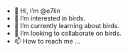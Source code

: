 - 👋 Hi, I’m @e7lin
- 👀 I’m interested in birds.
- 🌱 I’m currently learning about birds.
- 💞️ I’m looking to collaborate on birds.
- 📫 How to reach me ...

<!---
e7lin/e7lin is a ✨ special ✨ repository because its `README.md` (this file) appears on your GitHub profile.
You can click the Preview link to take a look at your changes.
--->
